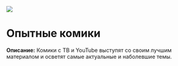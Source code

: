 ![](https://static.tildacdn.com/tild6238-6262-4633-b633-356132613934/W87PFWYulPud5Si844-i.jpg)
# Опытные комики
**Описание:** Комики с ТВ и YouTube выступят со своим лучшим материалом и осветят самые актуальные и наболевшие темы.
